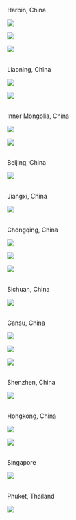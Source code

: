 Harbin, China

![](https://github.com/ZhangJiupeng/zhangjiupeng.github.io/raw/master/img/album/harbin.jpg)

![](https://github.com/ZhangJiupeng/zhangjiupeng.github.io/raw/master/img/album/harbin-2.jpg)

![](https://github.com/ZhangJiupeng/zhangjiupeng.github.io/raw/master/img/album/harbin-3.jpg)

<br>Liaoning, China

![](https://github.com/ZhangJiupeng/zhangjiupeng.github.io/raw/master/img/album/liaoning.jpg)

![](https://github.com/ZhangJiupeng/zhangjiupeng.github.io/raw/master/img/album/dalian.jpg)

<br>Inner Mongolia, China

![](https://github.com/ZhangJiupeng/zhangjiupeng.github.io/raw/master/img/album/innermongolia.jpg)

![](https://github.com/ZhangJiupeng/zhangjiupeng.github.io/raw/master/img/album/innermongolia-2.jpg)

<br>Beijing, China

![](https://github.com/ZhangJiupeng/zhangjiupeng.github.io/raw/master/img/album/beijing.jpg)

<br>Jiangxi, China

![](https://github.com/ZhangJiupeng/zhangjiupeng.github.io/raw/master/img/album/jiangxi.jpg)

<br>Chongqing, China

![](https://github.com/ZhangJiupeng/zhangjiupeng.github.io/raw/master/img/album/chongqing.jpg)

![](https://github.com/ZhangJiupeng/zhangjiupeng.github.io/raw/master/img/album/chongqing-2.jpg)

![](https://github.com/ZhangJiupeng/zhangjiupeng.github.io/raw/master/img/album/chongqing-3.jpg)

<br>Sichuan, China

![](https://github.com/ZhangJiupeng/zhangjiupeng.github.io/raw/master/img/album/sichuan.jpg)

<br>Gansu, China

![](https://github.com/ZhangJiupeng/zhangjiupeng.github.io/raw/master/img/album/gansu.jpg)

![](https://github.com/ZhangJiupeng/zhangjiupeng.github.io/raw/master/img/album/gansu-2.jpg)

![](https://github.com/ZhangJiupeng/zhangjiupeng.github.io/raw/master/img/album/gansu-3.jpg)

<br>Shenzhen, China

![](https://github.com/ZhangJiupeng/zhangjiupeng.github.io/raw/master/img/album/shenzhen.jpg)

<br>Hongkong, China

![](https://github.com/ZhangJiupeng/zhangjiupeng.github.io/raw/master/img/album/hongkong.jpg)

![](https://github.com/ZhangJiupeng/zhangjiupeng.github.io/raw/master/img/album/hongkong-2.jpg)

<br>Singapore

![](https://github.com/ZhangJiupeng/zhangjiupeng.github.io/raw/master/img/album/singapore.jpg)

<br>Phuket, Thailand

![](https://github.com/ZhangJiupeng/zhangjiupeng.github.io/raw/master/img/album/phuket.jpg)

